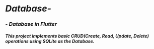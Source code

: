 # _Database-_
### - _Database in Flutter_ 


##### _This project implements basic CRUD(Create, Read, Update, Delete) operations using SQLite as the Database_.
